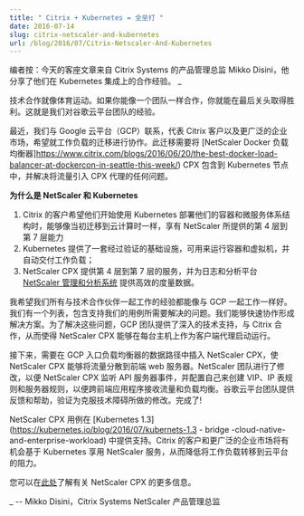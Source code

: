 ```yaml
---
title: " Citrix + Kubernetes = 全垒打 "
date: 2016-07-14
slug: citrix-netscaler-and-kubernetes
url: /blog/2016/07/Citrix-Netscaler-And-Kubernetes
---
```


<!--
---
title: " Citrix + Kubernetes = A Home Run "
date: 2016-07-14
slug: citrix-netscaler-and-kubernetes
url: /blog/2016/07/Citrix-Netscaler-And-Kubernetes
---
-->

<!--
_Editor’s note: today’s guest post is by Mikko Disini, a Director of Product Management at Citrix Systems, sharing their collaboration experience on a Kubernetes integration.&nbsp;_  
-->
编者按：今天的客座文章来自 Citrix Systems 的产品管理总监 Mikko Disini，他分享了他们在 Kubernetes 集成上的合作经验。&nbsp;_ 

<!--
Technical collaboration is like sports. If you work together as a team, you can go down the homestretch and pull through for a win. That’s our experience with the Google Cloud Platform team.  
-->
技术合作就像体育运动。如果你能像一个团队一样合作，你就能在最后关头取得胜利。这就是我们对谷歌云平台团队的经验。

<!--
Recently, we approached Google Cloud Platform (GCP) to collaborate on behalf of Citrix customers and the broader enterprise market looking to migrate workloads.&nbsp;This migration required including the [NetScaler Docker load balancer](https://www.citrix.com/blogs/2016/06/20/the-best-docker-load-balancer-at-dockercon-in-seattle-this-week/), CPX, into Kubernetes nodes and resolving any issues with getting traffic into the CPX proxies. &nbsp;  
-->
最近，我们与 Google 云平台（GCP）联系，代表 Citrix 客户以及更广泛的企业市场，希望就工作负载的迁移进行协作。此迁移需要将 [NetScaler Docker 负载均衡器]https://www.citrix.com/blogs/2016/06/20/the-best-docker-load-balancer-at-dockercon-in-seattle-this-week/) CPX 包含到 Kubernetes 节点中，并解决将流量引入 CPX 代理的任何问题。  

<!--
**Why NetScaler and Kubernetes?**  
-->

**为什么是 NetScaler 和 Kubernetes**

<!--
1. Citrix customers want the same Layer 4 to Layer 7 capabilities from NetScaler that they have on-prem as they move to the cloud as they begin deploying their container and microservices architecture with Kubernetes&nbsp;
2. Kubernetes provides a proven infrastructure for running containers and VMs with automated workload delivery
3. NetScaler CPX provides Layer 4 to Layer 7 services and highly efficient telemetry data to a logging and analytics platform, [NetScaler Management and Analytics System](https://www.citrix.com/blogs/2016/05/24/introducing-the-next-generation-netscaler-management-and-analytics-system/)
-->

1. Citrix 的客户希望他们开始使用 Kubernetes 部署他们的容器和微服务体系结构时，能够像当初迁移到云计算时一样，享有 NetScaler 所提供的第 4 层到第 7 层能力&nbsp;
2. Kubernetes 提供了一套经过验证的基础设施，可用来运行容器和虚拟机，并自动交付工作负载；  
3. NetScaler CPX 提供第 4 层到第 7 层的服务，并为日志和分析平台 [NetScaler 管理和分析系统](https://www.citrix.com/blogs/2016/05/24/introducing-the-next-generation-netscaler-management-and-analytics-system/) 提供高效的度量数据。

<!--
I wish all our experiences working together with a technical partner were as good as working with GCP. We had a list of issues to enable our use cases and were able to collaborate swiftly on a solution. To resolve these, GCP team offered in depth technical assistance, working with Citrix such that NetScaler CPX can spin up and take over as a client-side proxy running on each host.&nbsp;  
-->
我希望我们所有与技术合作伙伴一起工作的经验都能像与 GCP 一起工作一样好。我们有一个列表，包含支持我们的用例所需要解决的问题。我们能够快速协作形成解决方案。为了解决这些问题，GCP 团队提供了深入的技术支持，与 Citrix 合作，从而使得 NetScaler CPX 能够在每台主机上作为客户端代理启动运行。

<!--
Next, NetScaler CPX needed to be inserted in the data path of GCP ingress load balancer so that NetScaler CPX can spread traffic to front end web servers. The NetScaler team made modifications so that NetScaler CPX listens to API server events and configures itself to create a VIP, IP table rules and server rules to take ingress traffic and load balance across front end applications. Google Cloud Platform team provided feedback and assistance to verify modifications made to overcome the technical hurdles. Done!  
-->
接下来，需要在 GCP 入口负载均衡器的数据路径中插入 NetScaler CPX，使 NetScaler CPX 能够将流量分散到前端 web 服务器。NetScaler 团队进行了修改，以便 NetScaler CPX 监听 API 服务器事件，并配置自己来创建 VIP、IP 表规则和服务器规则，以便跨前端应用程序接收流量和负载均衡。谷歌云平台团队提供反馈和帮助，验证为克服技术障碍所做的修改。完成了!

<!--
NetScaler CPX use case is supported in [Kubernetes 1.3](https://kubernetes.io/blog/2016/07/kubernetes-1.3-bridging-cloud-native-and-enterprise-workloads). Citrix customers and the broader enterprise market will have the opportunity to leverage NetScaler with Kubernetes, thereby lowering the friction to move workloads to the cloud.&nbsp;  
-->
NetScaler CPX 用例在 [Kubernetes 1.3](https://kubernetes.io/blog/2016/07/kubernets-1.3 - bridge -cloud-native-and-enterprise-workload) 中提供支持。Citrix 的客户和更广泛的企业市场将有机会基于 Kubernetes 享用 NetScaler 服务，从而降低将工作负载转移到云平台的阻力。&nbsp;

<!--
You can learn more about&nbsp;NetScaler CPX [here](https://www.citrix.com/networking/microservices.html).  
-->
您可以在[此处](https://www.citrix.com/networking/microservices.html)了解有关 NetScaler CPX 的更多信息。

<!--
_&nbsp;-- Mikko Disini, Director of Product Management - NetScaler, Citrix Systems_
-->
_&nbsp;-- Mikko Disini，Citrix Systems NetScaler 产品管理总监

